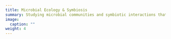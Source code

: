 ```yaml
---
title: Microbial Ecology & Symbiosis
summary: Studying microbial communities and symbiotic interactions that shape moss function and ecosystem processes in drylands.
image:
  caption: ""
weight: 4
---
```

